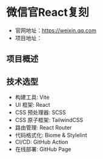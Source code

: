 # 微信官React复刻

- 官网地址：https://weixin.qq.com
- 项目地址：

## 项目概述

## 技术选型

- 构建工具: Vite
- UI 框架: React
- CSS 预处理器: SCSS
- CSS 原子框架: TailwindCSS
- 路由管理: React Router
- 代码格式化: Biome & Stylelint
- CI/CD: GitHub Action
- 在线部署: GitHub Page
